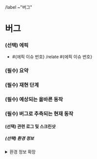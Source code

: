 <!-- 에픽 하위의 이슈일 경우 제목 규칙: [#{에픽 이슈 번호}] ** 버그 -->
/label ~"버그"

버그
==
<!-- 에픽 이슈가 있을 경우 에픽 이슈 번호 필수 기입 -->
### (선택) 에픽
- #{에픽 이슈 번호}
/relate #{에픽 이슈 번호}


<!-- 버그 요약 -->
### (필수) 요약


<!-- 버그 재현 절차 -->
### (필수) 재현 단계


### (필수) 예상되는 올바른 동작


### (필수) 버그로 추측되는 현재 동작


#### (선택) 관련 로그 및 스크린샷


##### (선택) 환경 정보
<details>
<summary>환경 정보 확장</summary>

<pre>

<!-- 환경에 대한 정보 기록 -->

</pre>
</details>
